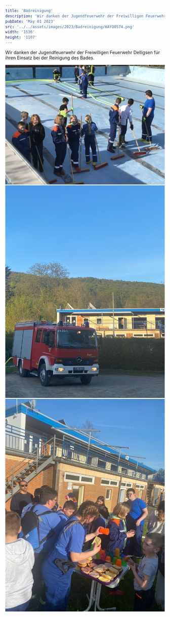 ```yaml
---
title: 'Badreinigung'
description: 'Wir danken der Jugendfeuerwehr der Freiwilligen Feuerwehr Delligsen für ihren Einsatz bei der Reinigung des Bades.'
pubDate: 'May 01 2023'
src: '../../assets/images/2023/Badreinigung/HAYQ0574.png'
width: '1536'
height: '1107'
---
```


Wir danken der Jugendfeuerwehr der Freiwilligen Feuerwehr Delligsen für ihren Einsatz bei der Reinigung des Bades.

![IMG_0954](../../assets/images/2023/Badreinigung/IMG_0954.jpg "IMG_0954")
![GNNQ3209](../../assets/images/2023/Badreinigung/GNNQ3209.jpg "GNNQ3209")
![EOII0831](../../assets/images/2023/Badreinigung/EOII0831.jpg "EOII0831")